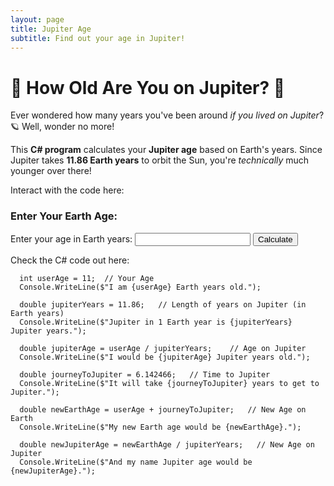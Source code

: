```yaml
---
layout: page
title: Jupiter Age
subtitle: Find out your age in Jupiter!
---
```


# 🚀 How Old Are You on Jupiter? 🌌  

Ever wondered how many years you've been around *if you lived on Jupiter*? 🪐 Well, wonder no more!  

This **C# program** calculates your **Jupiter age** based on Earth's years. Since Jupiter takes **11.86 Earth years** to orbit the Sun, you're *technically* much younger over there!  

Interact with the code here:

### **Enter Your Earth Age**:
<form id="ageForm">
    <label for="earthAge">Enter your age in Earth years: </label>
    <input type="number" id="earthAge" name="earthAge" required>
    <button type="submit">Calculate</button>
</form>

<p id="result"></p>

<script>
  // Function to calculate Jupiter age
  document.getElementById('ageForm').onsubmit = function(event) {
    event.preventDefault();  // Prevent page reload on form submission

    const userAge = parseFloat(document.getElementById('earthAge').value);
    const jupiterYears = 11.86;

    if (isNaN(userAge) || userAge <= 0) {
      document.getElementById('result').innerHTML = "Please enter a valid age!";
      return;
    }

    const jupiterAge = userAge / jupiterYears;
    const journeyToJupiter = 6.142466;  // Time to Jupiter
    const newEarthAge = userAge + journeyToJupiter;
    const newJupiterAge = newEarthAge / jupiterYears;

    document.getElementById('result').innerHTML = `
      <strong>Your Results:</strong><br>
      <strong>Earth Age:</strong> ${userAge} Earth years<br>
      <strong>Jupiter Age:</strong> ${jupiterAge.toFixed(2)} Jupiter years<br>
      <strong>Time to Jupiter:</strong> ${journeyToJupiter} years<br>
      <strong>New Earth Age:</strong> ${newEarthAge.toFixed(2)} Earth years<br>
      <strong>New Jupiter Age:</strong> ${newJupiterAge.toFixed(2)} Jupiter years
    `;
  };
</script>


Check the C# code out here:

     
      int userAge = 11;  // Your Age
      Console.WriteLine($"I am {userAge} Earth years old.");
      
      double jupiterYears = 11.86;   // Length of years on Jupiter (in Earth years)
      Console.WriteLine($"Jupiter in 1 Earth year is {jupiterYears} Jupiter years.");
     
      double jupiterAge = userAge / jupiterYears;    // Age on Jupiter
      Console.WriteLine($"I would be {jupiterAge} Jupiter years old.");
      
      double journeyToJupiter = 6.142466;   // Time to Jupiter
      Console.WriteLine($"It will take {journeyToJupiter} years to get to Jupiter.");
      
      double newEarthAge = userAge + journeyToJupiter;   // New Age on Earth
      Console.WriteLine($"My new Earth age would be {newEarthAge}.");
      
      double newJupiterAge = newEarthAge / jupiterYears;   // New Age on Jupiter
      Console.WriteLine($"And my name Jupiter age would be {newJupiterAge}.");
